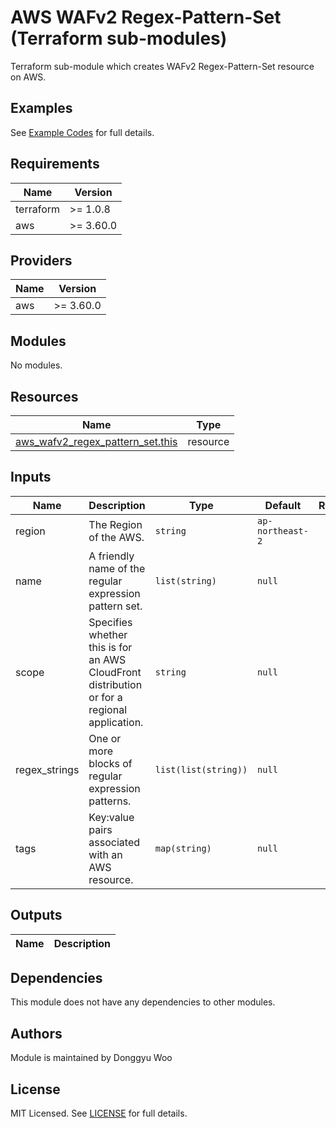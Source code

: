 # AWS WAFv2 Regex-Pattern-Set (Terraform sub-modules)

Terraform sub-module which creates WAFv2 Regex-Pattern-Set resource on AWS.

## Examples

See [Example Codes](https://github.com/woodonggyu/terraform-aws-wafv2/tree/main/examples/IP-sets) for full details.

## Requirements

| Name | Version |
|------|---------|
| terraform | \>= 1.0.8 |
| aws | \>= 3.60.0 |

## Providers

| Name | Version |
|------|---------|
| aws | \>= 3.60.0 |

## Modules

No modules.

## Resources

| Name | Type |
|------|------|
| [aws_wafv2_regex_pattern_set.this](https://registry.terraform.io/providers/hashicorp/aws/latest/docs/resources/wafv2_regex_pattern_set) | resource |

## Inputs

| Name | Description | Type | Default | Required |
|------|-------------|------|---------|:--------:|
| region | The Region of the AWS. | `string` | `ap-northeast-2` | no |
| name | A friendly name of the regular expression pattern set. | `list(string)` | `null` | yes |
| scope | Specifies whether this is for an AWS CloudFront distribution or for a regional application. | `string` | `null` | yes |
| regex_strings | One or more blocks of regular expression patterns. | `list(list(string))` | `null` | no
| tags | Key:value pairs associated with an AWS resource. | `map(string)` | `null` | no |

## Outputs

| Name | Description |
|------|-------------|

## Dependencies

This module does not have any dependencies to other modules.

## Authors

Module is maintained by Donggyu Woo

## License

MIT Licensed. See [LICENSE](https://github.com/woodonggyu/terraform-aws-wafv2/blob/main/LICENSE) for full details.
